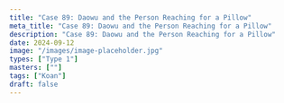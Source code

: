```yaml
---
title: "Case 89: Daowu and the Person Reaching for a Pillow"
meta_title: "Case 89: Daowu and the Person Reaching for a Pillow"
description: "Case 89: Daowu and the Person Reaching for a Pillow"
date: 2024-09-12
image: "/images/image-placeholder.jpg"
types: ["Type 1"]
masters: [""]
tags: ["Koan"]
draft: false
---
```


